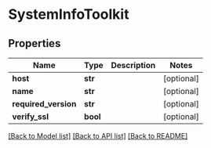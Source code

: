 # SystemInfoToolkit

## Properties
Name | Type | Description | Notes
------------ | ------------- | ------------- | -------------
**host** | **str** |  | [optional] 
**name** | **str** |  | [optional] 
**required_version** | **str** |  | [optional] 
**verify_ssl** | **bool** |  | [optional] 

[[Back to Model list]](../README.md#documentation-for-models) [[Back to API list]](../README.md#documentation-for-api-endpoints) [[Back to README]](../README.md)



